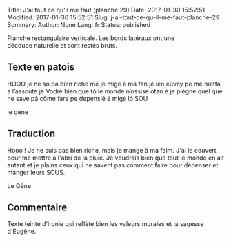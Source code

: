 Title: J'ai tout ce qu'il me faut (planche 29)
Date: 2017-01-30 15:52:51
Modified: 2017-01-30 15:52:51
Slug: j-ai-tout-ce-qu-il-me-faut-planche-29
Summary: 
Author: None
Lang: fr
Status: published


<figure class="image-block" style="float: right;">
  <img alt="" src="{static}/images/planche_29.png">
  <figcaption style="max-width: 279px"></figcaption>
</figure>
Planche rectangulaire verticale. Les bords latéraux ont une découpe naturelle et sont restés bruts.


## Texte en patois
HOOO  je ne so pa bien riche mé je mige à ma fan jé ièn  eûvey pe me metta a l’assoute  je Vodrè bien que tó le monde n’ossise otan é je plègne quel que ne save pà côme fare pe depensié é migé ló SOU

le gène

## Traduction
Hooo ! Je ne suis pas bien riche, mais je mange à ma faim. J'ai le couvert pour me mettre à l'abri de la pluie. Je voudrais bien que tout le monde en ait autant et je plains ceux qui ne savent pas comment faire pour dépenser et manger leurs  SOUS.

Le Gène

## Commentaire
Texte teinté d'ironie qui reflète bien les valeurs morales et la sagesse d'Eugène.





